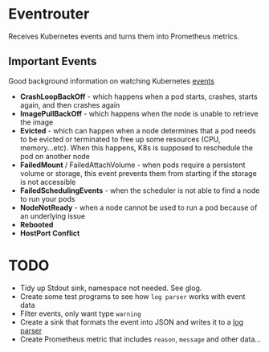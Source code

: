 # Eventrouter

Receives Kubernetes events and turns them into Prometheus metrics.

## Important Events

Good background information on watching Kubernetes [events](https://isitobservable.io/observability/kubernetes/how-to-collect-kubernetes-events)

* **CrashLoopBackOff** - which happens when a pod starts, crashes, starts again, and then crashes again
* **ImagePullBackOff** - which happens when the node is unable to retrieve the image
* **Evicted** - which can happen when a node determines that a pod needs to be evicted or terminated to free up some resources (CPU, memory...etc). When this happens, K8s is supposed to reschedule the pod on another node
* **FailedMount** / FailedAttachVolume - when pods require a persistent volume or storage, this event prevents them from starting if the storage is not accessible
* **FailedSchedulingEvents** - when the scheduler is not able to find a node to run your pods
* **NodeNotReady** - when a node cannot be used to run a pod because of an underlying issue
* **Rebooted**
* **HostPort Conflict**

# TODO

* Tidy up Stdout sink, namespace not needed. See glog.
* Create some test programs to see how `log parser` works with event data
* Filter events, only want type `warning`
* Create a sink that formats the event into JSON and writes it to a [log parser](https://github.com/coroot/logparser)
* Create Prometheus metric that includes `reason`, `message` and other data...